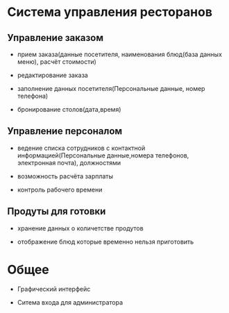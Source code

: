 # Система управления ресторанов

## Управление заказом
- прием заказа(данные посетителя, наименования блюд(база данных меню), расчёт стоимости)

- редактирование заказа

- заполнение данных посетителя(Персональные данные, номер телефона)

- бронирование столов(дата,время)
 
## Управление персоналом
- ведение списка сотрудников с контактной информацией(Персональные данные,номера телефонов, электронная почта), должностями

- возможность расчёта зарплаты

- контроль рабочего времени

## Продуты для готовки 
- хранение данных о количетстве продутов
  
- отображение блюд которые временно нельзя приготовить

# Общее

- Графический интерфейс

- Ситема входа для администратора 

